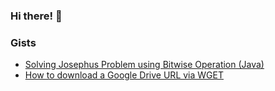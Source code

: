 ### Hi there! 👋

### Gists
  - [Solving Josephus Problem using Bitwise Operation (Java)](https://gist.github.com/a6y3ap/0b552ac514d6f83a34f44dc3c0301f62)
  - [How to download a Google Drive URL via WGET](https://gist.github.com/a6y3ap/cf8dbe1e88d85d232069d921cc6bf904)
